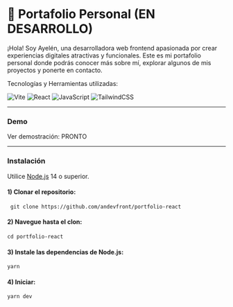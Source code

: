 # 📄 Portafolio Personal (EN DESARROLLO)

¡Hola! Soy Ayelén, una desarrolladora web frontend apasionada por crear experiencias digitales atractivas y funcionales. Este es mi portafolio personal donde podrás conocer más sobre mí, explorar algunos de mis proyectos y ponerte en contacto.

Tecnologías y Herramientas utilizadas:

![Vite](https://img.shields.io/badge/Vite-646CFF?style=for-the-badge&logo=vite&logoColor=white)
![React](https://img.shields.io/badge/React-20232A?style=for-the-badge&logo=react&logoColor=61DAFB)
![JavaScript](https://img.shields.io/badge/JavaScript-F7DF1E?style=for-the-badge&logo=javascript&logoColor=black)
![TailwindCSS](https://img.shields.io/badge/TailwindCSS-1e293b?style=for-the-badge&logo=tailwind-css&logoColor=38bdf8)

---

### Demo

Ver demostración: PRONTO

---

### Instalación

Utilice [Node.js](https://nodejs.org/en/download/) 14 o superior.

#### 1) Clonar el repositorio:

     git clone https://github.com/andevfront/portfolio-react


#### 2) Navegue hasta el clon:

    cd portfolio-react

#### 3) Instale las dependencias de Node.js:

    yarn

#### 4) Iniciar:

    yarn dev

